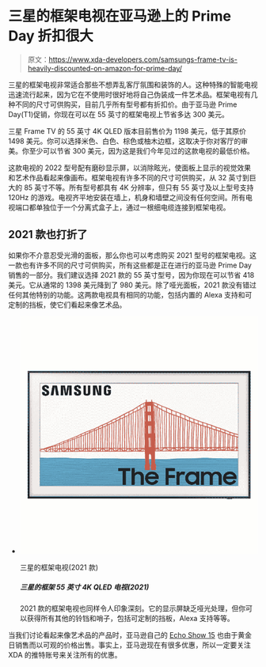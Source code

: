 # 三星的框架电视在亚马逊上的 Prime Day 折扣很大

> 原文：<https://www.xda-developers.com/samsungs-frame-tv-is-heavily-discounted-on-amazon-for-prime-day/>

三星的框架电视非常适合那些不想弄乱客厅氛围和装饰的人。这种特殊的智能电视迅速流行起来，因为它在不使用时很好地将自己伪装成一件艺术品。框架电视有几种不同的尺寸可供购买，目前几乎所有型号都有折扣价。由于亚马逊 Prime Day(T1)促销，你现在可以在 55 英寸的框架电视上节省多达 300 美元。

三星 Frame TV 的 55 英寸 4K QLED 版本目前售价为 1198 美元，低于其原价 1498 美元。你可以选择米色、白色、棕色或柚木边框，这取决于你对客厅的审美。你至少可以节省 300 美元，因为这是我们今年见过的这款电视的最低价格。

这款电视的 2022 型号配有磨砂显示屏，以消除眩光，使面板上显示的视觉效果和艺术作品看起来像画布。框架电视有许多不同的尺寸可供购买，从 32 英寸到巨大的 85 英寸不等。所有型号都具有 4K 分辨率，但只有 55 英寸及以上型号支持 120Hz 的游戏。电视齐平地安装在墙上，机身和墙壁之间没有任何空间。所有电视端口都单独位于一个分离式盒子上，通过一根细电缆连接到框架电视。

## 2021 款也打折了

如果你不介意忍受光滑的面板，那么你也可以考虑购买 2021 型号的框架电视。这一款也有许多不同的尺寸可供购买，所有这些都是正在进行的亚马逊 Prime Day 销售的一部分。我们建议选择 2021 款的 55 英寸型号，因为你现在可以节省 418 美元。它从通常的 1398 美元降到了 980 美元。除了哑光面板，2021 款没有错过任何其他特别的功能。这两款电视具有相同的功能，包括内置的 Alexa 支持和可定制的挡板，使它们看起来像艺术品。

*   <picture>![The 2021 model of The Frame TV is also equally impressive. It lacks a matte finish on the display, but you get all the other bells and whistles including the customizable bezels, Alexa support, and more.](img/cdb03e08487bb908ab1edf6840fe5be4.png)</picture>

    三星的框架电视(2021 款)

    ##### 三星的框架 55 英寸 4K QLED 电视(2021)

    2021 款的框架电视也同样令人印象深刻。它的显示屏缺乏哑光处理，但你可以获得所有其他的铃铛和哨子，包括可定制的挡板，Alexa 支持等等。

当我们讨论看起来像艺术品的产品时，亚马逊自己的 [Echo Show 15](https://www.xda-developers.com/amazon-echo-show-15-prime-day-deal/) 也由于黄金日销售而以可观的价格出售。事实上，亚马逊现在有很多优惠，所以一定要关注 XDA 的推特账号来关注所有的优惠。